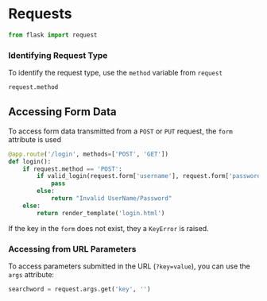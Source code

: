 # Requests

```python
from flask import request
```

### Identifying Request Type

To identify the request type, use the `method` variable from `request`

```python
request.method
```

## Accessing Form Data

To access form data transmitted from a `POST` or `PUT` request, the `form` attribute is used

```python
@app.route('/login', methods=['POST', 'GET'])
def login():
    if request.method == 'POST':
        if valid_login(request.form['username'], request.form['password']):
            pass
        else:
            return "Invalid UserName/Password"
	else:
        return render_template('login.html')
```

If the key in the `form` does not exist, they a `KeyError` is raised.

### Accessing from URL Parameters

To access parameters submitted in the URL (`?key=value`), you can use the `args` attribute:

```python
searchword = request.args.get('key', '')
```





